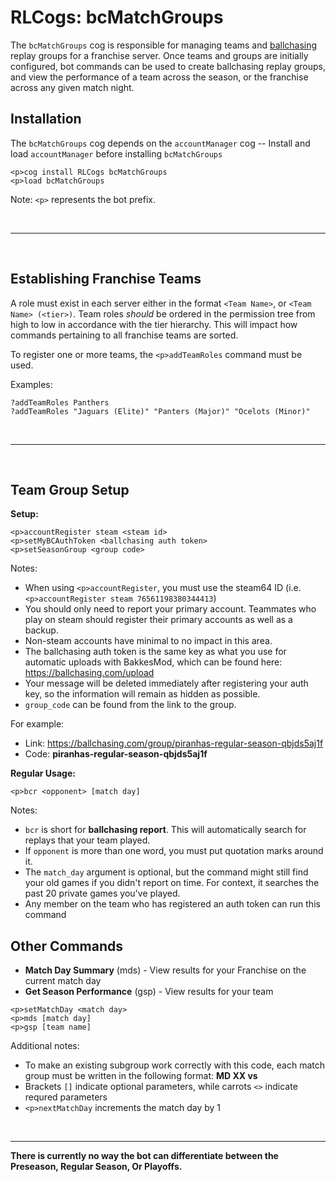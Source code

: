 # RLCogs: bcMatchGroups

The `bcMatchGroups` cog is responsible for managing teams and [ballchasing](https://ballchasing.com) replay groups for a franchise server. Once teams and groups are initially configured, bot commands can be used to create ballchasing replay groups, and view the performance of a team across the season, or the franchise across any given match night.

## Installation

The `bcMatchGroups` cog depends on the `accountManager` cog -- Install and load `accountManager` before installing `bcMatchGroups`

```
<p>cog install RLCogs bcMatchGroups
<p>load bcMatchGroups
```

Note: `<p>` represents the bot prefix.

<br>

---

<br>

## Establishing Franchise Teams

A role must exist in each server either in the format `<Team Name>`, or `<Team Name> (<tier>)`. Team roles _should_ be ordered in the permission tree from high to low in accordance with the tier hierarchy. This will impact how commands pertaining to all franchise teams are sorted.

To register one or more teams, the `<p>addTeamRoles` command must be used.

Examples:

```
?addTeamRoles Panthers
?addTeamRoles "Jaguars (Elite)" "Panters (Major)" "Ocelots (Minor)"
```

<br>

---

<br>

## Team Group Setup

**Setup:**

```
<p>accountRegister steam <steam id>
<p>setMyBCAuthToken <ballchasing auth token>
<p>setSeasonGroup <group code>
```

Notes:

- When using `<p>accountRegister`, you must use the steam64 ID (i.e. `<p>accountRegister steam 76561198380344413`)
- You should only need to report your primary account. Teammates who play on steam should register their primary accounts as well as a backup.
- Non-steam accounts have minimal to no impact in this area.
- The ballchasing auth token is the same key as what you use for automatic uploads with BakkesMod, which can be found here: <https://ballchasing.com/upload>
- Your message will be deleted immediately after registering your auth key, so the information will remain as hidden as possible.
- `group_code` can be found from the link to the group.

For example:

- Link: <https://ballchasing.com/group/piranhas-regular-season-qbjds5aj1f>
- Code: **piranhas-regular-season-qbjds5aj1f**

**Regular Usage:**

```
<p>bcr <opponent> [match day]
```

Notes:

- `bcr` is short for **ballchasing report**. This will automatically search for replays that your team played.
- If `opponent` is more than one word, you must put quotation marks around it.
- The `match_day` argument is optional, but the command might still find your old games if you didn't report on time. For context, it searches the past 20 private games you've played.
- Any member on the team who has registered an auth token can run this command

## Other Commands

- **Match Day Summary** (mds) - View results for your Franchise on the current match day
- **Get Season Performance** (gsp) - View results for your team

```
<p>setMatchDay <match day>
<p>mds [match day]
<p>gsp [team name]
```

Additional notes:

- To make an existing subgroup work correctly with this code, each match group must be written in the following format: **MD XX vs <opponent>**
- Brackets `[]` indicate optional parameters, while carrots `<>` indicate requred parameters
- `<p>nextMatchDay` increments the match day by 1

<br>

---

**There is currently no way the bot can differentiate between the Preseason, Regular Season, Or Playoffs.**
